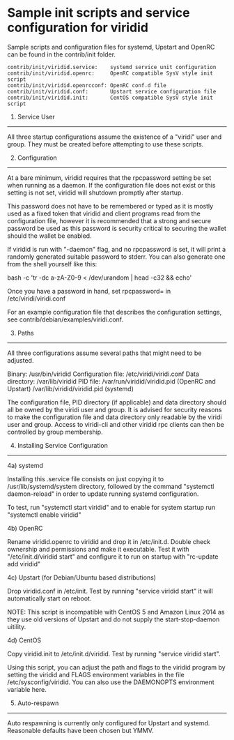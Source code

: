 Sample init scripts and service configuration for viridid
==========================================================

Sample scripts and configuration files for systemd, Upstart and OpenRC
can be found in the contrib/init folder.

    contrib/init/viridid.service:    systemd service unit configuration
    contrib/init/viridid.openrc:     OpenRC compatible SysV style init script
    contrib/init/viridid.openrcconf: OpenRC conf.d file
    contrib/init/viridid.conf:       Upstart service configuration file
    contrib/init/viridid.init:       CentOS compatible SysV style init script

1. Service User
---------------------------------

All three startup configurations assume the existence of a "viridi" user
and group.  They must be created before attempting to use these scripts.

2. Configuration
---------------------------------

At a bare minimum, viridid requires that the rpcpassword setting be set
when running as a daemon.  If the configuration file does not exist or this
setting is not set, viridid will shutdown promptly after startup.

This password does not have to be remembered or typed as it is mostly used
as a fixed token that viridid and client programs read from the configuration
file, however it is recommended that a strong and secure password be used
as this password is security critical to securing the wallet should the
wallet be enabled.

If viridid is run with "-daemon" flag, and no rpcpassword is set, it will
print a randomly generated suitable password to stderr.  You can also
generate one from the shell yourself like this:

bash -c 'tr -dc a-zA-Z0-9 < /dev/urandom | head -c32 && echo'

Once you have a password in hand, set rpcpassword= in /etc/viridi/viridi.conf

For an example configuration file that describes the configuration settings,
see contrib/debian/examples/viridi.conf.

3. Paths
---------------------------------

All three configurations assume several paths that might need to be adjusted.

Binary:              /usr/bin/viridid
Configuration file:  /etc/viridi/viridi.conf
Data directory:      /var/lib/viridid
PID file:            /var/run/viridid/viridid.pid (OpenRC and Upstart)
                     /var/lib/viridid/viridid.pid (systemd)

The configuration file, PID directory (if applicable) and data directory
should all be owned by the viridi user and group.  It is advised for security
reasons to make the configuration file and data directory only readable by the
viridi user and group.  Access to viridi-cli and other viridid rpc clients
can then be controlled by group membership.

4. Installing Service Configuration
-----------------------------------

4a) systemd

Installing this .service file consists on just copying it to
/usr/lib/systemd/system directory, followed by the command
"systemctl daemon-reload" in order to update running systemd configuration.

To test, run "systemctl start viridid" and to enable for system startup run
"systemctl enable viridid"

4b) OpenRC

Rename viridid.openrc to viridid and drop it in /etc/init.d.  Double
check ownership and permissions and make it executable.  Test it with
"/etc/init.d/viridid start" and configure it to run on startup with
"rc-update add viridid"

4c) Upstart (for Debian/Ubuntu based distributions)

Drop viridid.conf in /etc/init.  Test by running "service viridid start"
it will automatically start on reboot.

NOTE: This script is incompatible with CentOS 5 and Amazon Linux 2014 as they
use old versions of Upstart and do not supply the start-stop-daemon uitility.

4d) CentOS

Copy viridid.init to /etc/init.d/viridid. Test by running "service viridid start".

Using this script, you can adjust the path and flags to the viridid program by
setting the viridid and FLAGS environment variables in the file
/etc/sysconfig/viridid. You can also use the DAEMONOPTS environment variable here.

5. Auto-respawn
-----------------------------------

Auto respawning is currently only configured for Upstart and systemd.
Reasonable defaults have been chosen but YMMV.
